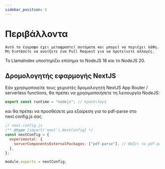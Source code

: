 ```yaml
---
sidebar_position: 5
---
```


# Περιβάλλοντα

`Αυτό το έγγραφο έχει μεταφραστεί αυτόματα και μπορεί να περιέχει λάθη. Μη διστάσετε να ανοίξετε ένα Pull Request για να προτείνετε αλλαγές.`

Το LlamaIndex υποστηρίζει επίσημα το NodeJS 18 και το NodeJS 20.

## Δρομολογητής εφαρμογής NextJS

Εάν χρησιμοποιείτε τους χειριστές δρομολογητή NextJS App Router / serverless functions, θα πρέπει να χρησιμοποιήσετε τη λειτουργία NodeJS:

```js
export const runtime = "nodejs"; // προεπιλογή
```

και θα πρέπει να προσθέσετε μια εξαίρεση για το pdf-parse στο next.config.js σας

```js
// next.config.js
/** @type {import('next').NextConfig} */
const nextConfig = {
  experimental: {
    serverComponentsExternalPackages: ["pdf-parse"], // Βάζει το pdf-parse σε πραγματική λειτουργία NodeJS με τον δρομολογητή NextJS App
  },
};

module.exports = nextConfig;
```
